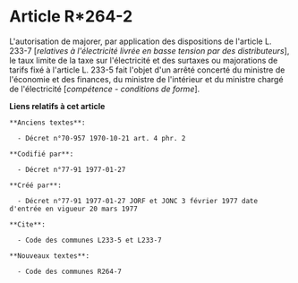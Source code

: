 # Article R*264-2

L'autorisation de majorer, par application des dispositions de l'article L. 233-7 [*relatives à l'électricité livrée en basse
tension par des distributeurs*], le taux limite de la taxe sur l'électricité et des surtaxes ou majorations de tarifs fixé à
l'article L. 233-5 fait l'objet d'un arrêté concerté du ministre de l'économie et des finances, du ministre de l'intérieur et
du ministre chargé de l'électricité [*compétence - conditions de forme*].

**Liens relatifs à cet article**

	**Anciens textes**:

	  - Décret n°70-957 1970-10-21 art. 4 phr. 2

	**Codifié par**:

	  - Décret n°77-91 1977-01-27

	**Créé par**:

	  - Décret n°77-91 1977-01-27 JORF et JONC 3 février 1977 date d'entrée en vigueur 20 mars 1977

	**Cite**:

	  - Code des communes L233-5 et L233-7

	**Nouveaux textes**:

	  - Code des communes R264-7
